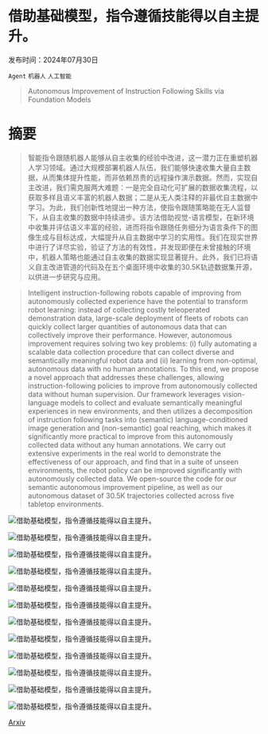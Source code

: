 # 借助基础模型，指令遵循技能得以自主提升。

发布时间：2024年07月30日

`Agent` `机器人` `人工智能`

> Autonomous Improvement of Instruction Following Skills via Foundation Models

# 摘要

> 智能指令跟随机器人能够从自主收集的经验中改进，这一潜力正在重塑机器人学习领域。通过大规模部署机器人队伍，我们能够快速收集大量自主数据，从而集体提升性能，而非依赖昂贵的远程操作演示数据。然而，实现自主改进，我们需克服两大难题：一是完全自动化可扩展的数据收集流程，以获取多样且语义丰富的机器人数据；二是从无人类注释的非最优自主数据中学习。为此，我们创新性地提出一种方法，使指令跟随策略能在无人监督下，从自主收集的数据中持续进步。该方法借助视觉-语言模型，在新环境中收集并评估语义丰富的经验，进而将指令跟随任务细分为语言条件下的图像生成与目标达成，大幅提升从自主数据中学习的实用性。我们在现实世界中进行了详尽实验，验证了方法的有效性，并发现即便在未曾接触的环境中，机器人策略也能通过自主收集的数据实现显著提升。此外，我们已将语义自主改进管道的代码及在五个桌面环境中收集的30.5K轨迹数据集开源，以供进一步研究与应用。

> Intelligent instruction-following robots capable of improving from autonomously collected experience have the potential to transform robot learning: instead of collecting costly teleoperated demonstration data, large-scale deployment of fleets of robots can quickly collect larger quantities of autonomous data that can collectively improve their performance. However, autonomous improvement requires solving two key problems: (i) fully automating a scalable data collection procedure that can collect diverse and semantically meaningful robot data and (ii) learning from non-optimal, autonomous data with no human annotations. To this end, we propose a novel approach that addresses these challenges, allowing instruction-following policies to improve from autonomously collected data without human supervision. Our framework leverages vision-language models to collect and evaluate semantically meaningful experiences in new environments, and then utilizes a decomposition of instruction following tasks into (semantic) language-conditioned image generation and (non-semantic) goal reaching, which makes it significantly more practical to improve from this autonomously collected data without any human annotations. We carry out extensive experiments in the real world to demonstrate the effectiveness of our approach, and find that in a suite of unseen environments, the robot policy can be improved significantly with autonomously collected data. We open-source the code for our semantic autonomous improvement pipeline, as well as our autonomous dataset of 30.5K trajectories collected across five tabletop environments.

![借助基础模型，指令遵循技能得以自主提升。](../../../paper_images/2407.20635/x2.png)

![借助基础模型，指令遵循技能得以自主提升。](../../../paper_images/2407.20635/x3.png)

![借助基础模型，指令遵循技能得以自主提升。](../../../paper_images/2407.20635/task_1_resize.jpeg)

![借助基础模型，指令遵循技能得以自主提升。](../../../paper_images/2407.20635/task_2_resize.jpeg)

![借助基础模型，指令遵循技能得以自主提升。](../../../paper_images/2407.20635/task_3_resize.jpeg)

![借助基础模型，指令遵循技能得以自主提升。](../../../paper_images/2407.20635/task_4_resize.jpeg)

![借助基础模型，指令遵循技能得以自主提升。](../../../paper_images/2407.20635/task_5_resize.jpeg)

![借助基础模型，指令遵循技能得以自主提升。](../../../paper_images/2407.20635/task_6.jpeg_resize.png)

![借助基础模型，指令遵循技能得以自主提升。](../../../paper_images/2407.20635/task_7_resize.jpeg)

![借助基础模型，指令遵循技能得以自主提升。](../../../paper_images/2407.20635/task_8_resize.jpeg)

![借助基础模型，指令遵循技能得以自主提升。](../../../paper_images/2407.20635/task_9_resize.jpeg)

![借助基础模型，指令遵循技能得以自主提升。](../../../paper_images/2407.20635/x4.png)

[Arxiv](https://arxiv.org/abs/2407.20635)